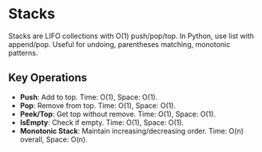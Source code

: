 # Stacks

Stacks are LIFO collections with O(1) push/pop/top. In Python, use list with append/pop. Useful for undoing, parentheses matching, monotonic patterns.

## Key Operations
- **Push**: Add to top. Time: O(1), Space: O(1).
- **Pop**: Remove from top. Time: O(1), Space: O(1).
- **Peek/Top**: Get top without remove. Time: O(1), Space: O(1).
- **IsEmpty**: Check if empty. Time: O(1), Space: O(1).
- **Monotonic Stack**: Maintain increasing/decreasing order. Time: O(n) overall, Space: O(n).
